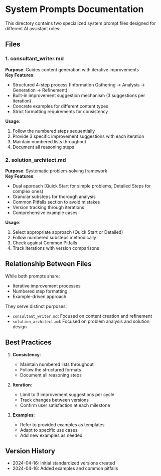 # System Prompts Documentation

This directory contains two specialized system prompt files designed for different AI assistant roles:

## Files

### 1. consultant_writer.md
**Purpose**: Guides content generation with iterative improvements  
**Key Features**:
- Structured 4-step process (Information Gathering → Analysis → Generation → Refinement)
- Built-in improvement suggestion mechanism (3 suggestions per iteration)
- Concrete examples for different content types
- Strict formatting requirements for consistency

**Usage**:
1. Follow the numbered steps sequentially
2. Provide 3 specific improvement suggestions with each iteration
3. Maintain numbered lists throughout
4. Document all reasoning steps

### 2. solution_architect.md  
**Purpose**: Systematic problem-solving framework  
**Key Features**:
- Dual approach (Quick Start for simple problems, Detailed Steps for complex ones)
- Granular substeps for thorough analysis
- Common Pitfalls section to avoid mistakes
- Version tracking through iterations
- Comprehensive example cases

**Usage**:
1. Select appropriate approach (Quick Start or Detailed)
2. Follow numbered substeps methodically
3. Check against Common Pitfalls
4. Track iterations with version comparisons

## Relationship Between Files

While both prompts share:
- Iterative improvement processes
- Numbered step formatting
- Example-driven approach

They serve distinct purposes:
- `consultant_writer.md`: Focused on content creation and refinement
- `solution_architect.md`: Focused on problem analysis and solution design

## Best Practices

1. **Consistency**:
   - Maintain numbered lists throughout
   - Follow the structured formats
   - Document all reasoning steps

2. **Iteration**:
   - Limit to 3 improvement suggestions per cycle
   - Track changes between versions
   - Confirm user satisfaction at each milestone

3. **Examples**:
   - Refer to provided examples as templates
   - Adapt to specific use cases
   - Add new examples as needed

## Version History
- 2024-04-16: Initial standardized versions created
- 2024-04-16: Added examples and common pitfalls
